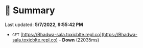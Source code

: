 # 📖 Summary
Last updated: **5/7/2022, 9:55:42 PM**

- `GET` [https://Bhadwa-sala.toxicblte.repl.co](https://Bhadwa-sala.toxicblte.repl.co) - **Down** (22035ms)
